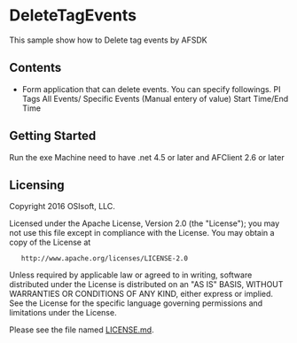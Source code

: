 # DeleteTagEvents

This sample show how to Delete tag events by AFSDK

## Contents

* Form application that can delete events. You can specify followings.
PI Tags
All Events/ Specific Events (Manual entery of value)
Start Time/End Time

## Getting Started

Run the exe
Machine need to have .net 4.5 or later and AFClient 2.6 or later

## Licensing

Copyright 2016 OSIsoft, LLC.

   Licensed under the Apache License, Version 2.0 (the "License");
   you may not use this file except in compliance with the License.
   You may obtain a copy of the License at

       http://www.apache.org/licenses/LICENSE-2.0

   Unless required by applicable law or agreed to in writing, software
   distributed under the License is distributed on an "AS IS" BASIS,
   WITHOUT WARRANTIES OR CONDITIONS OF ANY KIND, either express or implied.
   See the License for the specific language governing permissions and
   limitations under the License.
   
Please see the file named [LICENSE.md](LICENSE.md).
